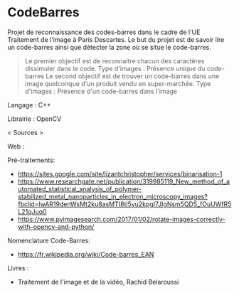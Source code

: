 # CodeBarres

Projet de reconnaissance des codes-barres dans le cadre de l'UE Traitement de l'image à Paris Descartes.
Le but du projet est de savoir lire un code-barres ainsi que détecter la zone où se situe le code-barres.

>Le premier objectif est de reconnaitre chacun des caractères dissimuler dans le code.
Type d'images : Présence unique du code-barres
>Le second objectif est de trouver un code-barres dans une image quelconque d'un produit vendu en super-marchée.
Type d'images : Présence d'un code-barres dans l'image

Langage : C++ 

Librairie : OpenCV


< Sources >

Web :

Pré-traitements:
- https://sites.google.com/site/lizantchristopher/services/binarisation-1
- https://www.researchgate.net/publication/319985119_New_method_of_automated_statistical_analysis_of_polymer-stabilized_metal_nanoparticles_in_electron_microscopy_images?fbclid=IwAR19denWsMt2ku8asMTI8tl5yu2kpgI7JIgNsm5QD5_fOuUWfR5L21qJuq0
- https://www.pyimagesearch.com/2017/01/02/rotate-images-correctly-with-opencv-and-python/

Nomenclature Code-Barres:
- https://fr.wikipedia.org/wiki/Code-barres_EAN

Livres :

- Traitement de l'image et de la vidéo, Rachid Belaroussi